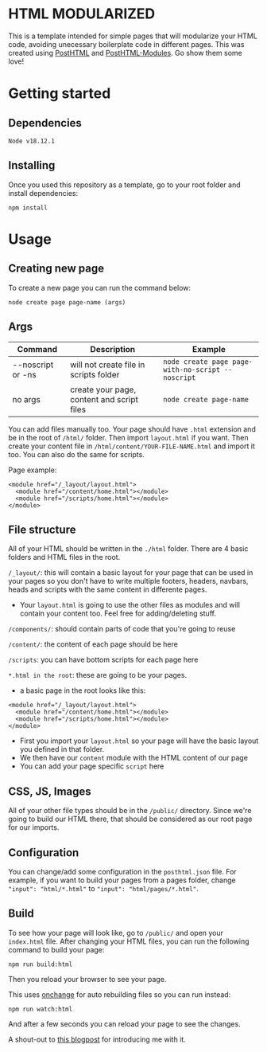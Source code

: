 # HTML MODULARIZED

This is a template intended for simple pages that will modularize your HTML code, avoiding unecessary boilerplate code in different pages.
This was created using [PostHTML](https://github.com/posthtml/posthtml) and [PostHTML-Modules](https://github.com/posthtml/posthtml-modules). Go show them some love!

# Getting started

## Dependencies

```
Node v18.12.1
```

## Installing

Once you used this repository as a template, go to your root folder and install dependencies:

```
npm install
```

# Usage

## Creating new page

To create a new page you can  run the command below:
```
node create page page-name (args)
```

## Args

| Command | Description | Example |
|---------|-------------|---------|
|--noscript or -ns | will not create file in scripts folder | `node create page page-with-no-script --noscript` |
| no args | create your page, content and script files | `node create page-name` |

You can add files manually too. Your page should have `.html` extension and be in the root of `/html/` folder. Then import `layout.html` if you want. Then create your content file in `/html/content/YOUR-FILE-NAME.html` and import it too. You can also do the same for scripts. 

Page example:
```
<module href="/_layout/layout.html">  
  <module href="/content/home.html"></module>  
  <module href="/scripts/home.html"></module>  
</module>
```

## File structure

All of your HTML should be written in the `./html` folder. There are 4 basic folders and HTML files in the root.

`/_layout/`: this will contain a basic layout for your page that can be used in your pages so you don't have to write multiple footers, headers, navbars, heads and scripts with the same content in differente pages. 
- Your `layout.html` is going to use the other files as modules and will contain your content too. Feel free for adding/deleting stuff.

`/components/`: should contain parts of code that you're going to reuse

`/content/`: the content of each page should be here

`/scripts`: you can have bottom scripts for each page here

`*.html in the root`: these are going to be your pages.
- a basic page in the root looks like this:
```
<module href="/_layout/layout.html">
  <module href="/content/home.html"></module>
  <module href="/scripts/home.html"></module>
</module>
```
- First you import your `layout.html` so your page will have the basic layout you defined in that folder.
- We then have our `content` module with the HTML content of our page
- You can add your page specific `script` here

## CSS, JS, Images

All of your other file types should be in the `/public/` directory. Since we're going to build our HTML there, that should be considered as our root page for our imports.

## Configuration

You can change/add some configuration in the `posthtml.json` file. For example, if you want to build your pages from a pages folder, change `"input": "html/*.html"` to `"input": "html/pages/*.html"`. 

## Build

To see how your page will look like, go to `/public/` and open your `index.html` file.
After changing your HTML files, you can run the following command to build your page:

`npm run build:html` 

Then you reload your browser to see your page.

This uses [onchange](https://www.npmjs.com/package/onchange) for auto rebuilding files so you can run instead:

`npm run watch:html`

And after a few seconds you can reload your page to see the changes.

A shout-out to [this blogpost](https://blog.mailpace.com/blog/using-html-modules/) for introducing me with it.



